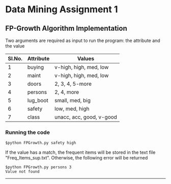 # Data Mining Assignment 1

## FP-Growth Algorithm Implementation

Two arguments are required as input to run the program: the attribute and the value

|Sl.No. |   Attribute  | Values                   |
|-------|--------------|--------------------------| 
|1      | buying       | v-high, high, med, low   |
|2      | maint        | v-high, high, med, low   |
|3      | doors        | 2, 3, 4, 5-more          |
|4      | persons      | 2, 4, more               |
|5      | lug_boot     | small, med, big          |
|6      | safety       | low, med, high           |
|7      | class        | unacc, acc, good, v-good |


### Running the code
```
$python FPGrowth.py safety high
```

If the value has a match, the frequent items will be stored in the text file "Freq_Items_sup.txt". Otherwise, the following error will be returned

```
$python FPGrowth.py persons 3
Value not found
```

-----------------------------
